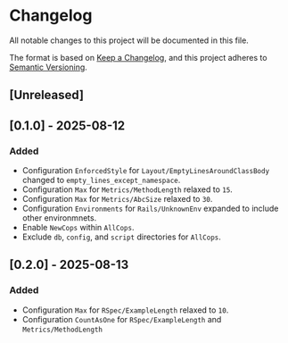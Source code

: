 # Changelog

All notable changes to this project will be documented in this file.

The format is based on [Keep a Changelog][1],
and this project adheres to [Semantic Versioning][2].

[1]: https://keepachangelog.com/en/1.1.0/
[2]: https://semver.org/spec/v2.0.0.html

## [Unreleased]

## [0.1.0] - 2025-08-12
### Added
- Configuration `EnforcedStyle` for `Layout/EmptyLinesAroundClassBody` changed
  to `empty_lines_except_namespace`.
- Configuration `Max` for `Metrics/MethodLength` relaxed to `15`.
- Configuration `Max` for `Metrics/AbcSize` relaxed to `30`.
- Configuration `Environments` for `Rails/UnknownEnv` expanded to include other
  environmnets.
- Enable `NewCops` within `AllCops`.
- Exclude `db`, `config`, and `script` directories for `AllCops`.

## [0.2.0] - 2025-08-13
### Added
- Configuration `Max` for `RSpec/ExampleLength` relaxed to `10`.
- Configuration `CountAsOne` for `RSpec/ExampleLength` and `Metrics/MethodLength`
